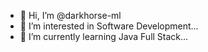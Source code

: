 - 👋 Hi, I’m @darkhorse-ml
- 👀 I’m interested in Software Development...
- 🌱 I’m currently learning Java Full Stack...
 

<!---
darkhorse-ml/darkhorse-ml is a ✨ special ✨ repository because its `README.md` (this file) appears on your GitHub profile.
You can click the Preview link to take a look at your changes.
--->
